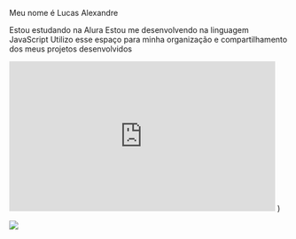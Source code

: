 Meu nome é Lucas Alexandre

Estou estudando na Alura Estou me desenvolvendo na linguagem JavaScript Utilizo esse espaço para minha organização e compartilhamento dos meus projetos desenvolvidos 

<iframe allow="fullscreen" frameBorder="0" height="270" src="https://giphy.com/embed/yw5eRWDAClzhW4t5Lm/video" width="480"></iframe> )



![](https://media1.tenor.com/m/3J66cYW7gqgAAAAd/leonardo-dicaprio-clap.gif)
